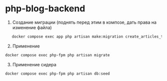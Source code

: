 # php-blog-backend

1. Создание миграции (поднять перед этим в композе, дать права на изменение файла)
```bash
   docker compose exec app php artisan make:migration create_articles_table --create=articles_init

```
2. Применение
```bash
docker compose exec php-fpm php artisan migrate
```

3. Применение сидера
```bash
docker compose exec php-fpm php artisan db:seed
```
